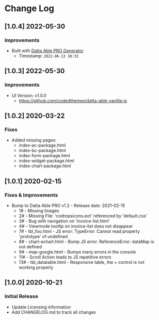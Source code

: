 # Change Log

## [1.0.4] 2022-05-30
### Improvements

- Built with [Datta Able PRO Generator](https://appseed.us/generator/datta-able-pro/)
  - Timestamp: `2022-06-13 10:33`

## [1.0.3] 2022-05-30
### Improvements

- UI Version: v1.0.0
  - https://github.com/codedthemes/datta-able-vanilla-js

## [1.0.2] 2020-03-22
### Fixes 

- Added missing pages: 
    - index-ac-package.html
    - index-bc-package.html
    - index-form-package.html
    - index-widget-package.html
    - index-chart-package.html
    
## [1.0.1] 2020-02-15
### Fixes & Improvements

- Bump to Datta Able PRO v1.2 - Release date: 2021-02-15
    - 1# - Missing Images
    - 2# - Missing File: 'codropsicons.eot' referenced by 'default.css'
    - 3# - Bug with navigation on 'invoice-list.html'
    - 4# - Viewmode tooltip on invoice-list does not disappear
    - 7# - tbl_foo.html - JS error: TypeError: Cannot read property 'prototype' of undefined
    - 8# - chart-echart.html - Bump JS error: ReferenceError: dataMap is not defined
    - 9# - map-google.html - Bumps many errors in the console
    - 11# - Scroll Action leads to JS repetitive errors
    - 13# - tbl_datatable.html - Responsive table, the + control is not working properly

## [1.0.0] 2020-10-21
### Initial Release

- Update Licensing information
- Add CHANGELOG.md to track all changes
